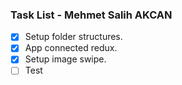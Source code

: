 ### Task List - Mehmet Salih AKCAN

- [x] Setup folder structures.
- [x] App connected redux.
- [x] Setup image swipe.
- [ ] Test
